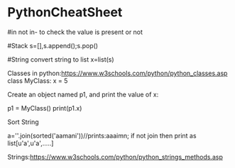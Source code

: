 # PythonCheatSheet

#in not in- to check the value is present or not

#Stack
s=[],s.append();s.pop()


#String
convert string to list
x=list(s)



Classes in python:https://www.w3schools.com/python/python_classes.asp
class MyClass:
  x = 5
  
Create an object named p1, and print the value of x:

p1 = MyClass()
print(p1.x)


Sort String

a=''.join(sorted('aamani'))//prints:aaaimn;
if not join then print as list[u'a',u'a',.....]


Strings:https://www.w3schools.com/python/python_strings_methods.asp




